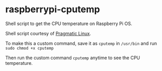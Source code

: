 # raspberrypi-cputemp
Shell script to get the CPU temperature on Raspberry Pi OS.

Shell script courtesy of [Pragmatic Linux](https://www.pragmaticlinux.com/2020/06/check-the-raspberry-pi-cpu-temperature/).

To make this a custom command, save it as `cputemp` in `/usr/bin` and run `sudo chmod +x cputemp`

Then run the custom command `cputemp` anytime to see the CPU temperature.

